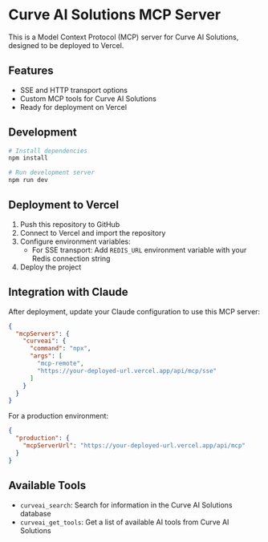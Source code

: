 # Curve AI Solutions MCP Server

This is a Model Context Protocol (MCP) server for Curve AI Solutions, designed to be deployed to Vercel.

## Features

- SSE and HTTP transport options
- Custom MCP tools for Curve AI Solutions
- Ready for deployment on Vercel

## Development

```bash
# Install dependencies
npm install

# Run development server
npm run dev
```

## Deployment to Vercel

1. Push this repository to GitHub
2. Connect to Vercel and import the repository
3. Configure environment variables:
   - For SSE transport: Add `REDIS_URL` environment variable with your Redis connection string
4. Deploy the project

## Integration with Claude

After deployment, update your Claude configuration to use this MCP server:

```json
{
  "mcpServers": {
    "curveai": {
      "command": "npx",
      "args": [
        "mcp-remote",
        "https://your-deployed-url.vercel.app/api/mcp/sse"
      ]
    }
  }
}
```

For a production environment:

```json
{
  "production": {
    "mcpServerUrl": "https://your-deployed-url.vercel.app/api/mcp"
  }
}
```

## Available Tools

- `curveai_search`: Search for information in the Curve AI Solutions database
- `curveai_get_tools`: Get a list of available AI tools from Curve AI Solutions
